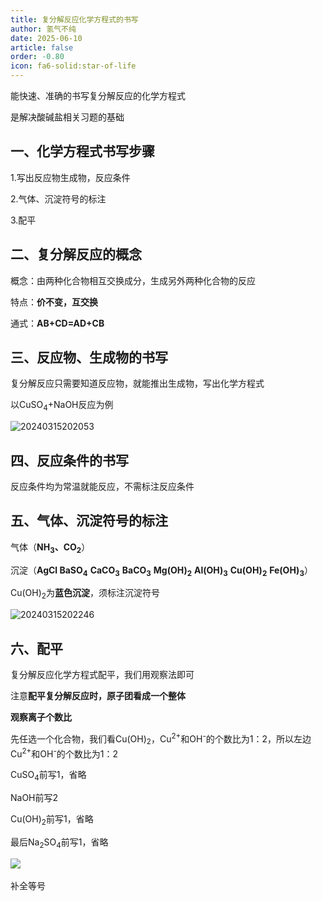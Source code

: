 ```yaml
---
title: 复分解反应化学方程式的书写
author: 氢气不纯
date: 2025-06-10
article: false
order: -0.80
icon: fa6-solid:star-of-life
---
```


能快速、准确的书写复分解反应的化学方程式

是解决酸碱盐相关习题的基础

## 一、化学方程式书写步骤

1.写出反应物生成物，反应条件

2.气体、沉淀符号的标注

3.配平

## 二、复分解反应的概念	

概念：由两种化合物相互交换成分，生成另外两种化合物的反应

特点：**价不变，互交换**

通式：**AB+CD=AD+CB**

## 三、反应物、生成物的书写

复分解反应只需要知道反应物，就能推出生成物，写出化学方程式

以CuSO<sub>4</sub>+NaOH反应为例

![20240315202053](https://img.edaychem.cn//img/20240315202053.jpg)​

## 四、反应条件的书写

反应条件均为常温就能反应，不需标注反应条件

## 五、气体、沉淀符号的标注	

气体（**NH**​**<sub>3</sub>**​ **、CO**​**<sub>2</sub>**）

沉淀（**AgCl BaSO**​**<sub>4</sub>** **CaCO**​**<sub>3</sub>** **BaCO**​**<sub>3</sub>** **Mg(OH)**​**<sub>2</sub>** **Al(OH)**​**<sub>3</sub>** **Cu(OH)**​**<sub>2</sub>** **Fe(OH)**​**<sub>3</sub>**）

Cu(OH)<sub>2</sub>为**蓝色沉淀**，须标注沉淀符号

![20240315202246](https://img.edaychem.cn//img/20240315202246.jpg)​

## 六、配平

复分解反应化学方程式配平，我们用观察法即可

注意**配平复分解反应时，原子团看成一个整体**

**观察离子个数比**

先任选一个化合物，我们看Cu(OH)<sub>2</sub>，Cu<sup>2+</sup>和OH<sup>-</sup>的个数比为1：2，所以左边Cu<sup>2+</sup>和OH<sup>-</sup>的个数比为1：2

CuSO<sub>4</sub>前写1，省略

NaOH前写2

Cu(OH)<sub>2</sub>前写1，省略

最后Na<sub>2</sub>SO<sub>4</sub>前写1，省略

![](https://img.edaychem.cn//img/20240315203024.jpg)​

补全等号

‍
